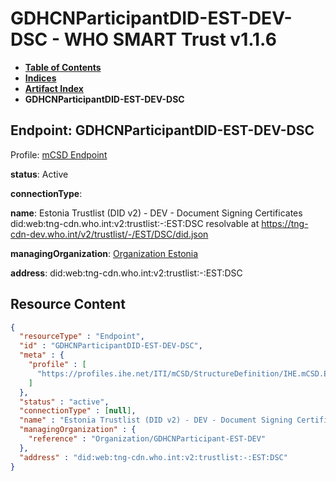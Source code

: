 # GDHCNParticipantDID-EST-DEV-DSC - WHO SMART Trust v1.1.6

* [**Table of Contents**](toc.md)
* [**Indices**](indices.md)
* [**Artifact Index**](artifacts.md)
* **GDHCNParticipantDID-EST-DEV-DSC**

## Endpoint: GDHCNParticipantDID-EST-DEV-DSC

Profile: [mCSD Endpoint](https://profiles.ihe.net/ITI/mCSD/4.0.0/StructureDefinition-IHE.mCSD.Endpoint.html)

**status**: Active

**connectionType**: 

**name**: Estonia Trustlist (DID v2) - DEV - Document Signing Certificates did:web:tng-cdn.who.int:v2:trustlist:-:EST:DSC resolvable at https://tng-cdn-dev.who.int/v2/trustlist/-/EST/DSC/did.json

**managingOrganization**: [Organization Estonia](Organization-GDHCNParticipant-EST-DEV.md)

**address**: did:web:tng-cdn.who.int:v2:trustlist:-:EST:DSC



## Resource Content

```json
{
  "resourceType" : "Endpoint",
  "id" : "GDHCNParticipantDID-EST-DEV-DSC",
  "meta" : {
    "profile" : [
      "https://profiles.ihe.net/ITI/mCSD/StructureDefinition/IHE.mCSD.Endpoint"
    ]
  },
  "status" : "active",
  "connectionType" : [null],
  "name" : "Estonia Trustlist (DID v2) - DEV - Document Signing Certificates\ndid:web:tng-cdn.who.int:v2:trustlist:-:EST:DSC\nresolvable at https://tng-cdn-dev.who.int/v2/trustlist/-/EST/DSC/did.json",
  "managingOrganization" : {
    "reference" : "Organization/GDHCNParticipant-EST-DEV"
  },
  "address" : "did:web:tng-cdn.who.int:v2:trustlist:-:EST:DSC"
}

```
